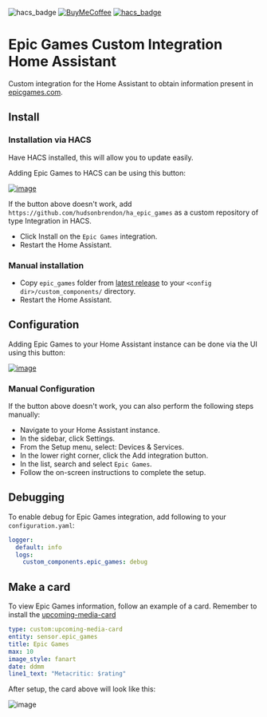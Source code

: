 ![hacs_badge](https://img.shields.io/badge/hacs-custom-orange.svg) [![BuyMeCoffee][buymecoffeebedge]][buymecoffee] [![hacs_badge](https://img.shields.io/badge/HACS-Default-41BDF5.svg)](https://github.com/hacs/integration)

# Epic Games Custom Integration Home Assistant

Custom integration for the Home Assistant to obtain information present in [epicgames.com](https://www.epicgames.com/).

## Install

### Installation via HACS

Have HACS installed, this will allow you to update easily.

Adding Epic Games to HACS can be using this button:

[![image](https://my.home-assistant.io/badges/hacs_repository.svg)](https://my.home-assistant.io/redirect/hacs_repository/?owner=hudsonbrendon&repository=ha_epic_games&category=integration)

If the button above doesn't work, add `https://github.com/hudsonbrendon/ha_epic_games` as a custom repository of type Integration in HACS.

- Click Install on the `Epic Games` integration.
- Restart the Home Assistant.

### Manual installation

- Copy `epic_games` folder from [latest release](https://github.com/hudsonbrendon/ha_epic_games/releases/latest) to your `<config dir>/custom_components/` directory.
- Restart the Home Assistant.

## Configuration

Adding Epic Games to your Home Assistant instance can be done via the UI using this button:

[![image](https://my.home-assistant.io/badges/config_flow_start.svg)](https://my.home-assistant.io/redirect/config_flow_start?domain=epic_games)

### Manual Configuration

If the button above doesn't work, you can also perform the following steps manually:

- Navigate to your Home Assistant instance.
- In the sidebar, click Settings.
- From the Setup menu, select: Devices & Services.
- In the lower right corner, click the Add integration button.
- In the list, search and select `Epic Games`.
- Follow the on-screen instructions to complete the setup.

## Debugging

To enable debug for Epic Games integration, add following to your `configuration.yaml`:

```yaml
logger:
  default: info
  logs:
    custom_components.epic_games: debug
```

## Make a card

To view Epic Games information, follow an example of a card. Remember to install the [upcoming-media-card](https://github.com/NemesisRE/upcoming-media-card)

```yaml
type: custom:upcoming-media-card
entity: sensor.epic_games
title: Epic Games
max: 10
image_style: fanart
date: ddmm
line1_text: "Metacritic: $rating"
```

After setup, the card above will look like this:

![image](https://github.com/hudsonbrendon/ha_epic_games/assets/5201888/8aef226f-bae3-48f4-82b1-2d09b1990e2d)

[buymecoffee]: https://www.buymeacoffee.com/hudsonbrendon
[buymecoffeebedge]: https://camo.githubusercontent.com/cd005dca0ef55d7725912ec03a936d3a7c8de5b5/68747470733a2f2f696d672e736869656c64732e696f2f62616467652f6275792532306d6525323061253230636f666665652d646f6e6174652d79656c6c6f772e737667
